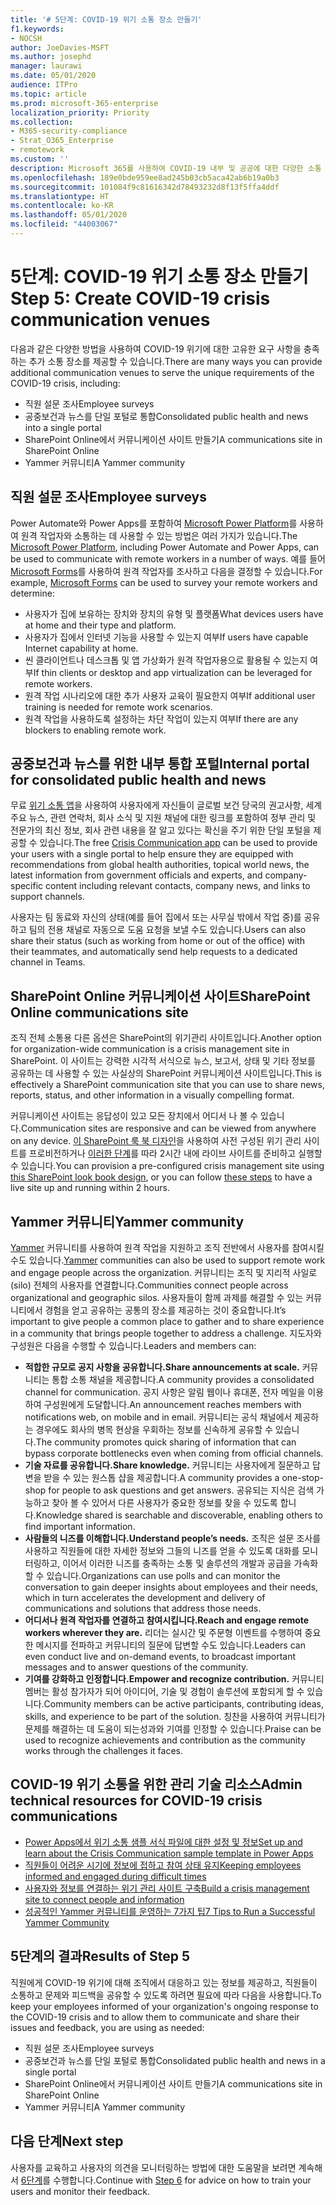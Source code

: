 ```yaml
---
title: '# 5단계: COVID-19 위기 소통 장소 만들기'
f1.keywords:
- NOCSH
author: JoeDavies-MSFT
ms.author: josephd
manager: laurawi
ms.date: 05/01/2020
audience: ITPro
ms.topic: article
ms.prod: microsoft-365-enterprise
localization_priority: Priority
ms.collection:
- M365-security-compliance
- Strat_O365_Enterprise
- remotework
ms.custom: ''
description: Microsoft 365를 사용하여 COVID-19 내부 및 공공에 대한 다양한 소통 방법을 만들 수 있습니다.
ms.openlocfilehash: 189e0bde959ee8ad245b03cb5aca42ab6b19a0b3
ms.sourcegitcommit: 101084f9c81616342d78493232d8f13f5ffa4ddf
ms.translationtype: HT
ms.contentlocale: ko-KR
ms.lasthandoff: 05/01/2020
ms.locfileid: "44003067"
---
```

# <a name="step-5-create-covid-19-crisis-communication-venues"></a><span data-ttu-id="ecbb8-103">5단계: COVID-19 위기 소통 장소 만들기</span><span class="sxs-lookup"><span data-stu-id="ecbb8-103">Step 5: Create COVID-19 crisis communication venues</span></span>

<span data-ttu-id="ecbb8-104">다음과 같은 다양한 방법을 사용하여 COVID-19 위기에 대한 고유한 요구 사항을 충족하는 추가 소통 장소를 제공할 수 있습니다.</span><span class="sxs-lookup"><span data-stu-id="ecbb8-104">There are many ways you can provide additional communication venues to serve the unique requirements of the COVID-19 crisis, including:</span></span>

- <span data-ttu-id="ecbb8-105">직원 설문 조사</span><span class="sxs-lookup"><span data-stu-id="ecbb8-105">Employee surveys</span></span>
- <span data-ttu-id="ecbb8-106">공중보건과 뉴스를 단일 포털로 통합</span><span class="sxs-lookup"><span data-stu-id="ecbb8-106">Consolidated public health and news into a single portal</span></span>
- <span data-ttu-id="ecbb8-107">SharePoint Online에서 커뮤니케이션 사이트 만들기</span><span class="sxs-lookup"><span data-stu-id="ecbb8-107">A communications site in SharePoint Online</span></span>
- <span data-ttu-id="ecbb8-108">Yammer 커뮤니티</span><span class="sxs-lookup"><span data-stu-id="ecbb8-108">A Yammer community</span></span>

## <a name="employee-surveys"></a><span data-ttu-id="ecbb8-109">직원 설문 조사</span><span class="sxs-lookup"><span data-stu-id="ecbb8-109">Employee surveys</span></span>

<span data-ttu-id="ecbb8-110">Power Automate와 Power Apps를 포함하여 [Microsoft Power Platform](https://powerplatform.microsoft.com/)를 사용하여 원격 작업자와 소통하는 데 사용할 수 있는 방법은 여러 가지가 있습니다.</span><span class="sxs-lookup"><span data-stu-id="ecbb8-110">The [Microsoft Power Platform](https://powerplatform.microsoft.com/), including Power Automate and Power Apps, can be used to communicate with remote workers in a number of ways.</span></span> <span data-ttu-id="ecbb8-111">예를 들어 [Microsoft Forms](https://forms.microsoft.com/)를 사용하여 원격 작업자를 조사하고 다음을 결정할 수 있습니다.</span><span class="sxs-lookup"><span data-stu-id="ecbb8-111">For example, [Microsoft Forms](https://forms.microsoft.com/) can be used to survey your remote workers and determine:</span></span>

- <span data-ttu-id="ecbb8-112">사용자가 집에 보유하는 장치와 장치의 유형 및 플랫폼</span><span class="sxs-lookup"><span data-stu-id="ecbb8-112">What devices users have at home and their type and platform.</span></span>
- <span data-ttu-id="ecbb8-113">사용자가 집에서 인터넷 기능을 사용할 수 있는지 여부</span><span class="sxs-lookup"><span data-stu-id="ecbb8-113">If users have capable Internet capability at home.</span></span>
- <span data-ttu-id="ecbb8-114">씬 클라이언트나 데스크톱 및 앱 가상화가 원격 작업자용으로 활용될 수 있는지 여부</span><span class="sxs-lookup"><span data-stu-id="ecbb8-114">If thin clients or desktop and app virtualization can be leveraged for remote workers.</span></span>
- <span data-ttu-id="ecbb8-115">원격 작업 시나리오에 대한 추가 사용자 교육이 필요한지 여부</span><span class="sxs-lookup"><span data-stu-id="ecbb8-115">If additional user training is needed for remote work scenarios.</span></span>
- <span data-ttu-id="ecbb8-116">원격 작업을 사용하도록 설정하는 차단 작업이 있는지 여부</span><span class="sxs-lookup"><span data-stu-id="ecbb8-116">If there are any blockers to enabling remote work.</span></span>

## <a name="internal-portal-for-consolidated-public-health-and-news"></a><span data-ttu-id="ecbb8-117">공중보건과 뉴스를 위한 내부 통합 포털</span><span class="sxs-lookup"><span data-stu-id="ecbb8-117">Internal portal for consolidated public health and news</span></span>

<span data-ttu-id="ecbb8-118">무료 [위기 소통 앱](https://techcommunity.microsoft.com/t5/microsoft-teams-blog/coordinate-crisis-communications-using-microsoft-teams-power/ba-p/1216715)을 사용하여 사용자에게 자신들이 글로벌 보건 당국의 권고사항, 세계 주요 뉴스, 관련 연락처, 회사 소식 및 지원 채널에 대한 링크를 포함하여 정부 관리 및 전문가의 최신 정보, 회사 관련 내용을 잘 알고 있다는 확신을 주기 위한 단일 포털을 제공할 수 있습니다.</span><span class="sxs-lookup"><span data-stu-id="ecbb8-118">The free [Crisis Communication app](https://techcommunity.microsoft.com/t5/microsoft-teams-blog/coordinate-crisis-communications-using-microsoft-teams-power/ba-p/1216715) can be used to provide your users with a single portal to help ensure they are equipped with recommendations from global health authorities, topical world news, the latest information from government officials and experts, and company-specific content including relevant contacts, company news, and links to support channels.</span></span> 

<span data-ttu-id="ecbb8-119">사용자는 팀 동료와 자신의 상태(예를 들어 집에서 또는 사무실 밖에서 작업 중)를 공유하고 팀의 전용 채널로 자동으로 도움 요청을 보낼 수도 있습니다.</span><span class="sxs-lookup"><span data-stu-id="ecbb8-119">Users can also share their status (such as working from home or out of the office) with their teammates, and automatically send help requests to a dedicated channel in Teams.</span></span>

## <a name="sharepoint-online-communications-site"></a><span data-ttu-id="ecbb8-120">SharePoint Online 커뮤니케이션 사이트</span><span class="sxs-lookup"><span data-stu-id="ecbb8-120">SharePoint Online communications site</span></span>

<span data-ttu-id="ecbb8-121">조직 전체 소통용 다른 옵션은 SharePoint의 위기관리 사이트입니다.</span><span class="sxs-lookup"><span data-stu-id="ecbb8-121">Another option for organization-wide communication is a crisis management site in SharePoint.</span></span> <span data-ttu-id="ecbb8-122">이 사이트는 강력한 시각적 서식으로 뉴스, 보고서, 상태 및 기타 정보를 공유하는 데 사용할 수 있는 사실상의 SharePoint 커뮤니케이션 사이트입니다.</span><span class="sxs-lookup"><span data-stu-id="ecbb8-122">This is effectively a SharePoint communication site that you can use to share news, reports, status, and other information in a visually compelling format.</span></span> 

<span data-ttu-id="ecbb8-123">커뮤니케이션 사이트는 응답성이 있고 모든 장치에서 어디서 나 볼 수 있습니다.</span><span class="sxs-lookup"><span data-stu-id="ecbb8-123">Communication sites are responsive and can be viewed from anywhere on any device.</span></span> <span data-ttu-id="ecbb8-124">[이 SharePoint 룩 북 디자인](https://lookbook.microsoft.com/details/8f8337d2-b1f6-4a84-91a4-9081f841f0f6)을 사용하여 사전 구성된 위기 관리 사이트를 프로비전하거나 [이러한 단계](https://techcommunity.microsoft.com/t5/microsoft-sharepoint-blog/build-a-crisis-management-site-to-connect-people-and-information/ba-p/1216791)를 따라 2시간 내에 라이브 사이트를 준비하고 실행할 수 있습니다.</span><span class="sxs-lookup"><span data-stu-id="ecbb8-124">You can provision a pre-configured crisis management site using [this SharePoint look book design](https://lookbook.microsoft.com/details/8f8337d2-b1f6-4a84-91a4-9081f841f0f6), or you can follow [these steps](https://techcommunity.microsoft.com/t5/microsoft-sharepoint-blog/build-a-crisis-management-site-to-connect-people-and-information/ba-p/1216791) to have a live site up and running within 2 hours.</span></span>

## <a name="yammer-community"></a><span data-ttu-id="ecbb8-125">Yammer 커뮤니티</span><span class="sxs-lookup"><span data-stu-id="ecbb8-125">Yammer community</span></span>

<span data-ttu-id="ecbb8-126">[Yammer](https://docs.microsoft.com/yammer/yammer-landing-page) 커뮤니티를 사용하여 원격 작업을 지원하고 조직 전반에서 사용자를 참여시킬 수도 있습니다.</span><span class="sxs-lookup"><span data-stu-id="ecbb8-126">[Yammer](https://docs.microsoft.com/yammer/yammer-landing-page) communities can also be used to support remote work and engage people across the organization.</span></span> <span data-ttu-id="ecbb8-127">커뮤니티는 조직 및 지리적 사일로(silo) 전체의 사용자를 연결합니다.</span><span class="sxs-lookup"><span data-stu-id="ecbb8-127">Communities connect people across organizational and geographic silos.</span></span> <span data-ttu-id="ecbb8-128">사용자들이 함께 과제를 해결할 수 있는 커뮤니티에서 경험을 얻고 공유하는 공통의 장소를 제공하는 것이 중요합니다.</span><span class="sxs-lookup"><span data-stu-id="ecbb8-128">It’s important to give people a common place to gather and to share experience in a community that brings people together to address a challenge.</span></span> <span data-ttu-id="ecbb8-129">지도자와 구성원은 다음을 수행할 수 있습니다.</span><span class="sxs-lookup"><span data-stu-id="ecbb8-129">Leaders and members can:</span></span>

- <span data-ttu-id="ecbb8-130">**적합한 규모로 공지 사항을 공유합니다.**</span><span class="sxs-lookup"><span data-stu-id="ecbb8-130">**Share announcements at scale.**</span></span> <span data-ttu-id="ecbb8-131">커뮤니티는 통합 소통 채널을 제공합니다.</span><span class="sxs-lookup"><span data-stu-id="ecbb8-131">A community provides a consolidated channel for communication.</span></span> <span data-ttu-id="ecbb8-132">공지 사항은 알림 웹이나 휴대폰, 전자 메일을 이용하여 구성원에게 도달합니다.</span><span class="sxs-lookup"><span data-stu-id="ecbb8-132">An announcement reaches members with notifications web, on mobile and in email.</span></span> <span data-ttu-id="ecbb8-133">커뮤니티는 공식 채널에서 제공하는 경우에도 회사의 병목 현상을 우회하는 정보를 신속하게 공유할 수 있습니다.</span><span class="sxs-lookup"><span data-stu-id="ecbb8-133">The community promotes quick sharing of information that can bypass corporate bottlenecks even when coming from official channels.</span></span>
- <span data-ttu-id="ecbb8-134">**기술 자료를 공유합니다.**</span><span class="sxs-lookup"><span data-stu-id="ecbb8-134">**Share knowledge.**</span></span> <span data-ttu-id="ecbb8-135">커뮤니티는 사용자에게 질문하고 답변을 받을 수 있는 원스톱 샵을 제공합니다.</span><span class="sxs-lookup"><span data-stu-id="ecbb8-135">A community provides a one-stop-shop for people to ask questions and get answers.</span></span> <span data-ttu-id="ecbb8-136">공유되는 지식은 검색 가능하고 찾아 볼 수 있어서 다른 사용자가 중요한 정보를 찾을 수 있도록 합니다.</span><span class="sxs-lookup"><span data-stu-id="ecbb8-136">Knowledge shared is searchable and discoverable, enabling others to find important information.</span></span>
- <span data-ttu-id="ecbb8-137">**사람들의 니즈를 이해합니다.**</span><span class="sxs-lookup"><span data-stu-id="ecbb8-137">**Understand people’s needs.**</span></span> <span data-ttu-id="ecbb8-138">조직은 설문 조사를 사용하고 직원들에 대한 자세한 정보와 그들의 니즈를 얻을 수 있도록 대화를 모니터링하고, 이어서 이러한 니즈를 충족하는 소통 및 솔루션의 개발과 공급을 가속화할 수 있습니다.</span><span class="sxs-lookup"><span data-stu-id="ecbb8-138">Organizations can use polls and can monitor the conversation to gain deeper insights about employees and their needs, which in turn accelerates the development and delivery of communications and solutions that address those needs.</span></span>
- <span data-ttu-id="ecbb8-139">**어디서나 원격 작업자를 연결하고 참여시킵니다.**</span><span class="sxs-lookup"><span data-stu-id="ecbb8-139">**Reach and engage remote workers wherever they are.**</span></span> <span data-ttu-id="ecbb8-140">리더는 실시간 및 주문형 이벤트를 수행하여 중요한 메시지를 전파하고 커뮤니티의 질문에 답변할 수도 있습니다.</span><span class="sxs-lookup"><span data-stu-id="ecbb8-140">Leaders can even conduct live and on-demand events, to broadcast important messages and to answer questions of the community.</span></span>
- <span data-ttu-id="ecbb8-141">**기여를 강화하고 인정합니다.**</span><span class="sxs-lookup"><span data-stu-id="ecbb8-141">**Empower and recognize contribution.**</span></span> <span data-ttu-id="ecbb8-142">커뮤니티 멤버는 활성 참가자가 되어 아이디어, 기술 및 경험이 솔루션에 포함되게 할 수 있습니다.</span><span class="sxs-lookup"><span data-stu-id="ecbb8-142">Community members can be active participants, contributing ideas, skills, and experience to be part of the solution.</span></span> <span data-ttu-id="ecbb8-143">칭찬을 사용하여 커뮤니티가 문제를 해결하는 데 도움이 되는성과와 기여를 인정할 수 있습니다.</span><span class="sxs-lookup"><span data-stu-id="ecbb8-143">Praise can be used to recognize achievements and contribution as the community works through the challenges it faces.</span></span>

## <a name="admin-technical-resources-for-covid-19-crisis-communications"></a><span data-ttu-id="ecbb8-144">COVID-19 위기 소통을 위한 관리 기술 리소스</span><span class="sxs-lookup"><span data-stu-id="ecbb8-144">Admin technical resources for COVID-19 crisis communications</span></span>

- [<span data-ttu-id="ecbb8-145">Power Apps에서 위기 소통 샘플 서식 파일에 대한 설정 및 정보</span><span class="sxs-lookup"><span data-stu-id="ecbb8-145">Set up and learn about the Crisis Communication sample template in Power Apps</span></span>](https://docs.microsoft.com/powerapps/maker/canvas-apps/sample-crisis-communication-app)
- [<span data-ttu-id="ecbb8-146">직원들이 어려운 시기에 정보에 접하고 참여 상태 유지</span><span class="sxs-lookup"><span data-stu-id="ecbb8-146">Keeping employees informed and engaged during difficult times</span></span>](https://techcommunity.microsoft.com/t5/yammer-blog/keeping-employees-informed-and-engaged-during-difficult-times/ba-p/1216032)
- [<span data-ttu-id="ecbb8-147">사용자와 정보를 연결하는 위기 관리 사이트 구축</span><span class="sxs-lookup"><span data-stu-id="ecbb8-147">Build a crisis management site to connect people and information</span></span>](https://techcommunity.microsoft.com/t5/microsoft-sharepoint-blog/build-a-crisis-management-site-to-connect-people-and-information/ba-p/1216791)
- [<span data-ttu-id="ecbb8-148">성공적인 Yammer 커뮤니티를 운영하는 7가지 팁</span><span class="sxs-lookup"><span data-stu-id="ecbb8-148">7 Tips to Run a Successful Yammer Community</span></span>](https://techcommunity.microsoft.com/t5/yammer-blog/7-tips-to-run-a-successful-yammer-community-formerly-group/ba-p/444720)

## <a name="results-of-step-5"></a><span data-ttu-id="ecbb8-149">5단계의 결과</span><span class="sxs-lookup"><span data-stu-id="ecbb8-149">Results of Step 5</span></span>

<span data-ttu-id="ecbb8-150">직원에게 COVID-19 위기에 대해 조직에서 대응하고 있는 정보를 제공하고, 직원들이 소통하고 문제와 피드백을 공유할 수 있도록 하려면 필요에 따라 다음을 사용합니다.</span><span class="sxs-lookup"><span data-stu-id="ecbb8-150">To keep your employees informed of your organization's ongoing response to the COVID-19 crisis and to allow them to communicate and share their issues and feedback, you are using as needed:</span></span>

- <span data-ttu-id="ecbb8-151">직원 설문 조사</span><span class="sxs-lookup"><span data-stu-id="ecbb8-151">Employee surveys</span></span>
- <span data-ttu-id="ecbb8-152">공중보건과 뉴스를 단일 포털로 통합</span><span class="sxs-lookup"><span data-stu-id="ecbb8-152">Consolidated public health and news in a single portal</span></span>
- <span data-ttu-id="ecbb8-153">SharePoint Online에서 커뮤니케이션 사이트 만들기</span><span class="sxs-lookup"><span data-stu-id="ecbb8-153">A communications site in SharePoint Online</span></span>
- <span data-ttu-id="ecbb8-154">Yammer 커뮤니티</span><span class="sxs-lookup"><span data-stu-id="ecbb8-154">A Yammer community</span></span>

## <a name="next-step"></a><span data-ttu-id="ecbb8-155">다음 단계</span><span class="sxs-lookup"><span data-stu-id="ecbb8-155">Next step</span></span>

<span data-ttu-id="ecbb8-156">사용자를 교육하고 사용자의 의견을 모니터링하는 방법에 대한 도움말을 보려면 계속해서 [6단계](empower-people-to-work-remotely-train-monitor-usage.md)를 수행합니다.</span><span class="sxs-lookup"><span data-stu-id="ecbb8-156">Continue with [Step 6](empower-people-to-work-remotely-train-monitor-usage.md) for advice on how to train your users and monitor their feedback.</span></span>
